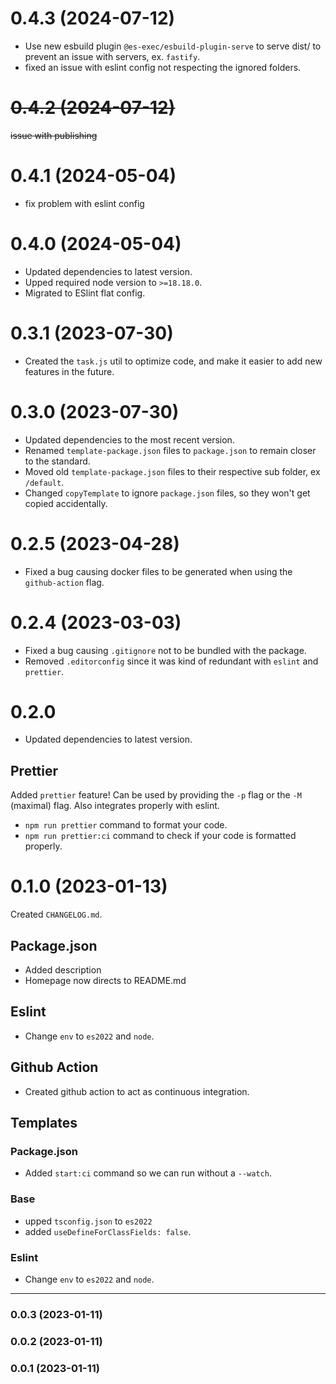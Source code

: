 # 0.4.3 (2024-07-12)

- Use new esbuild plugin `@es-exec/esbuild-plugin-serve` to serve dist/ to prevent an issue with servers, ex. `fastify`.
- fixed an issue with eslint config not respecting the ignored folders.

# ~~0.4.2 (2024-07-12)~~

~~issue with publishing~~

# 0.4.1 (2024-05-04)

- fix problem with eslint config

# 0.4.0 (2024-05-04)

- Updated dependencies to latest version.
- Upped required node version to `>=18.18.0`.
- Migrated to ESlint flat config.

# 0.3.1 (2023-07-30)

- Created the `task.js` util to optimize code, and make it easier to add new features in the future.

# 0.3.0 (2023-07-30)

- Updated dependencies to the most recent version.
- Renamed `template-package.json` files to `package.json` to remain closer to the standard.
- Moved old `template-package.json` files to their respective sub folder, ex `/default`.
- Changed `copyTemplate` to ignore `package.json` files, so they won't get copied accidentally.

# 0.2.5 (2023-04-28)

- Fixed a bug causing docker files to be generated when using the `github-action` flag.

# 0.2.4 (2023-03-03)

- Fixed a bug causing `.gitignore` not to be bundled with the package.
- Removed `.editorconfig` since it was kind of redundant with `eslint` and `prettier`.

# 0.2.0

- Updated dependencies to latest version.

## Prettier

Added `prettier` feature! Can be used by providing the `-p` flag or the `-M` (maximal) flag. Also integrates properly
with eslint.

- `npm run prettier` command to format your code.
- `npm run prettier:ci` command to check if your code is formatted properly.

# 0.1.0 (2023-01-13)

Created `CHANGELOG.md`.

## Package.json

- Added description
- Homepage now directs to README.md

## Eslint

- Change `env` to `es2022` and `node`.

## Github Action

- Created github action to act as continuous integration.

## Templates

### Package.json

- Added `start:ci` command so we can run without a `--watch`.

### Base

- upped `tsconfig.json` to `es2022`
- added `useDefineForClassFields: false`.

### Eslint

- Change `env` to `es2022` and `node`.

---

### 0.0.3 (2023-01-11)

### 0.0.2 (2023-01-11)

### 0.0.1 (2023-01-11)
